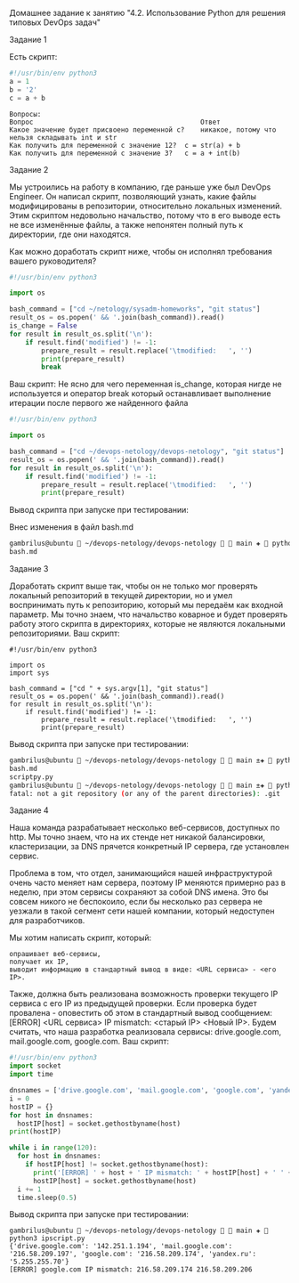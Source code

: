 Домашнее задание к занятию "4.2. Использование Python для решения типовых DevOps задач"


Задание 1

Есть скрипт:
```python
#!/usr/bin/env python3
a = 1
b = '2'
c = a + b
```
```
Вопросы:
Вопрос 	                                        Ответ
Какое значение будет присвоено переменной c? 	никакое, потому что нельзя складывать int и str
Как получить для переменной c значение 12? 	c = str(a) + b
Как получить для переменной c значение 3? 	c = a + int(b)
```
Задание 2

Мы устроились на работу в компанию, где раньше уже был DevOps Engineer. Он написал скрипт, позволяющий узнать, какие файлы модифицированы в репозитории, относительно локальных изменений. Этим скриптом недовольно начальство, потому что в его выводе есть не все изменённые файлы, а также непонятен полный путь к директории, где они находятся.

Как можно доработать скрипт ниже, чтобы он исполнял требования вашего руководителя?
```python
#!/usr/bin/env python3

import os

bash_command = ["cd ~/netology/sysadm-homeworks", "git status"]
result_os = os.popen(' && '.join(bash_command)).read()
is_change = False
for result in result_os.split('\n'):
    if result.find('modified') != -1:
        prepare_result = result.replace('\tmodified:   ', '')
        print(prepare_result)
        break
```
Ваш скрипт:
Не ясно для чего переменная is_change, которая нигде не используется и оператор break который останавливает выполнение итерации после первого же найденного файла
```python
#!/usr/bin/env python3

import os

bash_command = ["cd ~/devops-netology/devops-netology", "git status"]
result_os = os.popen(' && '.join(bash_command)).read()
for result in result_os.split('\n'):
    if result.find('modified') != -1:
        prepare_result = result.replace('\tmodified:   ', '')
        print(prepare_result)
```

Вывод скрипта при запуске при тестировании:

Внес изменения в файл bash.md

```bash
gambrilus@ubuntu  ~/devops-netology/devops-netology   main ✚  python3 scriptpy.py
bash.md

```

Задание 3

Доработать скрипт выше так, чтобы он не только мог проверять локальный репозиторий в текущей директории, но и умел воспринимать путь к репозиторию, который мы передаём как входной параметр. Мы точно знаем, что начальство коварное и будет проверять работу этого скрипта в директориях, которые не являются локальными репозиториями.
Ваш скрипт:
```python3
#!/usr/bin/env python3

import os
import sys

bash_command = ["cd " + sys.argv[1], "git status"]
result_os = os.popen(' && '.join(bash_command)).read()
for result in result_os.split('\n'):
    if result.find('modified') != -1:
        prepare_result = result.replace('\tmodified:   ', '')
        print(prepare_result)
```

Вывод скрипта при запуске при тестировании:

```bash
gambrilus@ubuntu  ~/devops-netology/devops-netology   main ±✚  python3 scriptpy.py ~/devops-netology/devops-netology
bash.md
scriptpy.py
gambrilus@ubuntu  ~/devops-netology/devops-netology   main ±✚  python3 scriptpy.py ~/devops-netology/
fatal: not a git repository (or any of the parent directories): .git
```

Задание 4

Наша команда разрабатывает несколько веб-сервисов, доступных по http. Мы точно знаем, что на их стенде нет никакой балансировки, кластеризации, за DNS прячется конкретный IP сервера, где установлен сервис.

Проблема в том, что отдел, занимающийся нашей инфраструктурой очень часто меняет нам сервера, поэтому IP меняются примерно раз в неделю, при этом сервисы сохраняют за собой DNS имена. Это бы совсем никого не беспокоило, если бы несколько раз сервера не уезжали в такой сегмент сети нашей компании, который недоступен для разработчиков.

Мы хотим написать скрипт, который:

    опрашивает веб-сервисы,
    получает их IP,
    выводит информацию в стандартный вывод в виде: <URL сервиса> - <его IP>.

Также, должна быть реализована возможность проверки текущего IP сервиса c его IP из предыдущей проверки. Если проверка будет провалена - оповестить об этом в стандартный вывод сообщением: [ERROR] <URL сервиса> IP mismatch: <старый IP> <Новый IP>. Будем считать, что наша разработка реализовала сервисы: drive.google.com, mail.google.com, google.com.
Ваш скрипт:
```python
#!/usr/bin/env python3
import socket
import time

dnsnames = ['drive.google.com', 'mail.google.com', 'google.com', 'yandex.ru']
i = 0
hostIP = {}
for host in dnsnames:
  hostIP[host] = socket.gethostbyname(host)
print(hostIP)

while i in range(120):
  for host in dnsnames:
    if hostIP[host] != socket.gethostbyname(host):
      print('[ERROR] ' + host + ' IP mismatch: ' + hostIP[host] + ' ' + socket.gethostbyname(host))
      hostIP[host] = socket.gethostbyname(host)
  i += 1
  time.sleep(0.5)
```

Вывод скрипта при запуске при тестировании:

```
gambrilus@ubuntu  ~/devops-netology/devops-netology   main ✚  python3 ipscript.py
{'drive.google.com': '142.251.1.194', 'mail.google.com': '216.58.209.197', 'google.com': '216.58.209.174', 'yandex.ru': '5.255.255.70'}
[ERROR] google.com IP mismatch: 216.58.209.174 216.58.209.206
```

